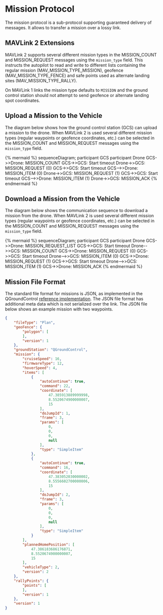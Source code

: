 # Mission Protocol

The mission protocol is a sub-protocol supporting guaranteed delivery of messages. It allows to transfer a mission over a lossy link.

## MAVLink 2 Extensions

MAVLink 2 supports several different mission types in the MISSION\_COUNT and MISSION\_REQUEST messages using the `mission_type` field. This instructs the autopilot to read and write to different lists containing the regular mission (MAV\_MISSION\_TYPE\_MISSION), geofence (MAV\_MISSION\_TYPE\_FENCE) and safe points used as alternate landing sites (MAV\_MISSION\_TYPE\_RALLY).

On MAVLink 1 links the mission type defaults to `MISSION` and the ground control station should not attempt to send geofence or alternate landing spot coordinates.


## Upload a Mission to the Vehicle

The diagram below shows how the ground control station (GCS) can upload a mission to the drone. When MAVLink 2 is used several different mission types (regular waypoints or geofence coordinates, etc.) can be selected in the MISSION\_COUNT and MISSION\_REQUEST messages using the `mission_type` field.

{% mermaid %}
sequenceDiagram;
    participant GCS
    participant Drone
    GCS->>Drone: MISSION_COUNT
    GCS->>GCS: Start timeout
    Drone->>GCS: MISSION_REQUEST (0)
    GCS->>GCS: Start timeout
    GCS-->>Drone: MISSION_ITEM (0)
    Drone->>GCS: MISSION_REQUEST (1)
    GCS->>GCS: Start timeout
    GCS-->>Drone: MISSION_ITEM (1)
    Drone->>GCS: MISSION_ACK
{% endmermaid %}


## Download a Mission from the Vehicle

The diagram below shows the communication sequence to download a mission from the drone. When MAVLink 2 is used several different mission types (regular waypoints or geofence coordinates, etc.) can be selected in the MISSION\_COUNT and MISSION\_REQUEST messages using the `mission_type` field.

{% mermaid %}
sequenceDiagram;
    participant GCS
    participant Drone
    GCS->>Drone: MISSION_REQUEST_LIST
    GCS->>GCS: Start timeout
    Drone-->>GCS: MISSION_COUNT
    GCS->>Drone: MISSION_REQUEST (0)
    GCS->>GCS: Start timeout
    Drone-->>GCS: MISSION_ITEM (0)
    GCS->>Drone: MISSION_REQUEST (1)
    GCS->>GCS: Start timeout
    Drone-->>GCS: MISSION_ITEM (1)
    GCS->>Drone: MISSION_ACK
{% endmermaid %}

## Mission File Format

The standard file format for missions is JSON, as implemented in the QGroundControl [reference implementation](http://github.com/mavlink/qgroundcontrol). The JSON file format has additional meta data which is not serialized over the link. The JSON file below shows an example mission with two waypoints.

```json
{
    "fileType": "Plan",
    "geoFence": {
        "polygon": [
        ],
        "version": 1
    },
    "groundStation": "QGroundControl",
    "mission": {
        "cruiseSpeed": 16,
        "firmwareType": 12,
        "hoverSpeed": 4,
        "items": [
            {
                "autoContinue": true,
                "command": 22,
                "coordinate": [
                    47.385913889999998,
                    8.5520674900000007,
                    15
                ],
                "doJumpId": 1,
                "frame": 3,
                "params": [
                    0,
                    0,
                    0,
                    null
                ],
                "type": "SimpleItem"
            },
            {
                "autoContinue": true,
                "command": 16,
                "coordinate": [
                    47.383052030000002,
                    8.5556602700000006,
                    15
                ],
                "doJumpId": 2,
                "frame": 3,
                "params": [
                    0,
                    0,
                    0,
                    null
                ],
                "type": "SimpleItem"
            }
        ],
        "plannedHomePosition": [
            47.386183686176871,
            8.5520674900000007,
            15
        ],
        "vehicleType": 2,
        "version": 2
    },
    "rallyPoints": {
        "points": [
        ],
        "version": 1
    },
    "version": 1
}
```



